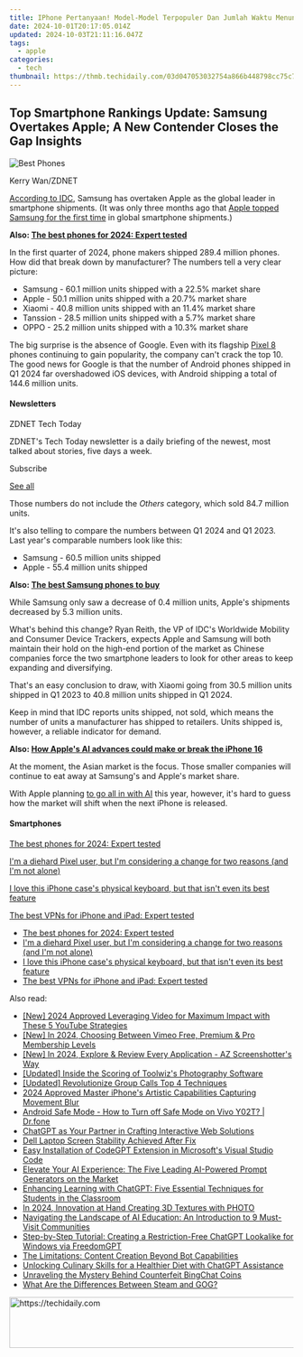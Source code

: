 ```yaml
---
title: IPhone Pertanyaan! Model-Model Terpopuler Dan Jumlah Waktu Menunggu Sebelum Dapatinya - Pandangan ZDNet
date: 2024-10-01T20:17:05.014Z
updated: 2024-10-03T21:11:16.047Z
tags:
  - apple
categories:
  - tech
thumbnail: https://thmb.techidaily.com/03d047053032754a866b448798cc75c77a872c39fcd35dfe08c86add34610351.jpg
---
```


## Top Smartphone Rankings Update: Samsung Overtakes Apple; A New Contender Closes the Gap  Insights

![Best Phones](https://www.zdnet.com/a/img/resize/294be59890800469b32071a99de6557a8dd7b67b/2023/08/22/71f6e0b9-3405-43ea-972c-202a7c8bf615/best-phones-zdnet-thumb-image.jpg?auto=webp&width=1280)

Kerry Wan/ZDNET

[According to IDC](https://www.idc.com/getdoc.jsp?containerId=prUS52032524), Samsung has overtaken Apple as the global leader in smartphone shipments. (It was only three months ago that [Apple topped Samsung for the first time](https://www.zdnet.com/article/apple-tops-samsung-for-first-time-in-global-smartphone-shipments/) in global smartphone shipments.)

**Also: [The best phones for 2024: Expert tested](https://www.zdnet.com/article/best-phone/)**

In the first quarter of 2024, phone makers shipped 289.4 million phones. How did that break down by manufacturer? The numbers tell a very clear picture:

* Samsung - 60.1 million units shipped with a 22.5% market share
* Apple - 50.1 million units shipped with a 20.7% market share
* Xiaomi - 40.8 million units shipped with an 11.4% market share
* Tanssion - 28.5 million units shipped with a 5.7% market share
* OPPO - 25.2 million units shipped with a 10.3% market share

The big surprise is the absence of Google. Even with its flagship [Pixel 8](https://www.zdnet.com/article/why-googles-499-pixel-8-is-the-real-star-of-its-android-phone-lineup/) phones continuing to gain popularity, the company can't crack the top 10\. The good news for Google is that the number of Android phones shipped in Q1 2024 far overshadowed iOS devices, with Android shipping a total of 144.6 million units.

#### Newsletters

ZDNET Tech Today

ZDNET's Tech Today newsletter is a daily briefing of the newest, most talked about stories, five days a week.

 Subscribe

[See all](https://www.zdnet.com/newsletters/)

Those numbers do not include the _Others_ category, which sold 84.7 million units.

It's also telling to compare the numbers between Q1 2024 and Q1 2023\. Last year's comparable numbers look like this:

* Samsung - 60.5 million units shipped
* Apple - 55.4 million units shipped

**Also: [The best Samsung phones to buy](https://www.zdnet.com/article/best-samsung-phone/)**

While Samsung only saw a decrease of 0.4 million units, Apple's shipments decreased by 5.3 million units.

What's behind this change? Ryan Reith, the VP of IDC's Worldwide Mobility and Consumer Device Trackers, expects Apple and Samsung will both maintain their hold on the high-end portion of the market as Chinese companies force the two smartphone leaders to look for other areas to keep expanding and diversifying.

That's an easy conclusion to draw, with Xiaomi going from 30.5 million units shipped in Q1 2023 to 40.8 million units shipped in Q1 2024.

Keep in mind that IDC reports units shipped, not sold, which means the number of units a manufacturer has shipped to retailers. Units shipped is, however, a reliable indicator for demand.

**Also: [How Apple's AI advances could make or break the iPhone 16](https://www.zdnet.com/article/how-apples-ai-advances-could-make-or-break-the-iphone-16/)**

At the moment, the Asian market is the focus. Those smaller companies will continue to eat away at Samsung's and Apple's market share.

With Apple planning [to go all in with AI](https://www.zdnet.com/article/how-apples-ai-advances-could-make-or-break-the-iphone-16/) this year, however, it's hard to guess how the market will shift when the next iPhone is released.

#### Smartphones

[The best phones for 2024: Expert tested](https://www.zdnet.com/article/best-phone/ "The best phones for 2024: Expert tested")

[I'm a diehard Pixel user, but I'm considering a change for two reasons (and I'm not alone)](https://www.zdnet.com/article/im-a-diehard-pixel-user-but-im-considering-a-change-for-two-reasons-and-im-not-alone/ "I'm a diehard Pixel user, but I'm considering a change for two reasons (and I'm not alone)")

[I love this iPhone case's physical keyboard, but that isn't even its best feature](https://www.zdnet.com/article/i-love-this-iphone-cases-physical-keyboard-but-that-isnt-even-its-best-feature/ "I love this iPhone case's physical keyboard, but that isn't even its best feature")

[The best VPNs for iPhone and iPad: Expert tested](https://www.zdnet.com/article/best-iphone-vpn/ "The best VPNs for iPhone and iPad: Expert tested")

* [The best phones for 2024: Expert tested](https://www.zdnet.com/article/best-phone/ "The best phones for 2024: Expert tested")
* [I'm a diehard Pixel user, but I'm considering a change for two reasons (and I'm not alone)](https://www.zdnet.com/article/im-a-diehard-pixel-user-but-im-considering-a-change-for-two-reasons-and-im-not-alone/ "I'm a diehard Pixel user, but I'm considering a change for two reasons (and I'm not alone)")
* [I love this iPhone case's physical keyboard, but that isn't even its best feature](https://www.zdnet.com/article/i-love-this-iphone-cases-physical-keyboard-but-that-isnt-even-its-best-feature/ "I love this iPhone case's physical keyboard, but that isn't even its best feature")
* [The best VPNs for iPhone and iPad: Expert tested](https://www.zdnet.com/article/best-iphone-vpn/ "The best VPNs for iPhone and iPad: Expert tested")

<ins class="adsbygoogle"
     style="display:block"
     data-ad-format="autorelaxed"
     data-ad-client="ca-pub-7571918770474297"
     data-ad-slot="1223367746"></ins>

<ins class="adsbygoogle"
     style="display:block"
     data-ad-client="ca-pub-7571918770474297"
     data-ad-slot="8358498916"
     data-ad-format="auto"
     data-full-width-responsive="true"></ins>

<span class="atpl-alsoreadstyle">Also read:</span>
<div><ul>
<li><a href="https://youtube-sure.techidaily.com/024-approved-leveraging-video-for-maximum-impact-with-these-5-youtube-strategies/"><u>[New] 2024 Approved Leveraging Video for Maximum Impact with These 5 YouTube Strategies</u></a></li>
<li><a href="https://vimeo-videos.techidaily.com/new-in-2024-choosing-between-vimeo-free-premium-and-pro-membership-levels/"><u>[New] In 2024, Choosing Between Vimeo Free, Premium & Pro Membership Levels</u></a></li>
<li><a href="https://screen-sharing-recording.techidaily.com/new-in-2024-explore-and-review-every-application-az-screenshotters-way/"><u>[New] In 2024, Explore & Review Every Application - AZ Screenshotter's Way</u></a></li>
<li><a href="https://extra-approaches.techidaily.com/updated-inside-the-scoring-of-toolwizs-photography-software/"><u>[Updated] Inside the Scoring of Toolwiz's Photography Software</u></a></li>
<li><a href="https://video-capture.techidaily.com/updated-revolutionize-group-calls-top-4-techniques/"><u>[Updated] Revolutionize Group Calls Top 4 Techniques</u></a></li>
<li><a href="https://some-tips.techidaily.com/2024-approved-master-iphones-artistic-capabilities-capturing-movement-blur/"><u>2024 Approved Master iPhone's Artistic Capabilities Capturing Movement Blur</u></a></li>
<li><a href="https://howto.techidaily.com/android-safe-mode-how-to-turn-off-safe-mode-on-vivo-y02t-drfone-by-drfone-fix-android-problems-fix-android-problems/"><u>Android Safe Mode - How to Turn off Safe Mode on Vivo Y02T? | Dr.fone</u></a></li>
<li><a href="https://tech-hub.techidaily.com/chatgpt-as-your-partner-in-crafting-interactive-web-solutions/"><u>ChatGPT as Your Partner in Crafting Interactive Web Solutions</u></a></li>
<li><a href="https://graphic-issues.techidaily.com/dell-laptop-screen-stability-achieved-after-fix/"><u>Dell Laptop Screen Stability Achieved After Fix</u></a></li>
<li><a href="https://tech-hub.techidaily.com/easy-installation-of-codegpt-extension-in-microsofts-visual-studio-code/"><u>Easy Installation of CodeGPT Extension in Microsoft's Visual Studio Code</u></a></li>
<li><a href="https://tech-hub.techidaily.com/elevate-your-ai-experience-the-five-leading-ai-powered-prompt-generators-on-the-market/"><u>Elevate Your AI Experience: The Five Leading AI-Powered Prompt Generators on the Market</u></a></li>
<li><a href="https://tech-hub.techidaily.com/enhancing-learning-with-chatgpt-five-essential-techniques-for-students-in-the-classroom/"><u>Enhancing Learning with ChatGPT: Five Essential Techniques for Students in the Classroom</u></a></li>
<li><a href="https://some-knowledge.techidaily.com/in-2024-innovation-at-hand-creating-3d-textures-with-photo/"><u>In 2024, Innovation at Hand Creating 3D Textures with PHOTO</u></a></li>
<li><a href="https://tech-hub.techidaily.com/navigating-the-landscape-of-ai-education-an-introduction-to-9-must-visit-communities/"><u>Navigating the Landscape of AI Education: An Introduction to 9 Must-Visit Communities</u></a></li>
<li><a href="https://tech-hub.techidaily.com/step-by-step-tutorial-creating-a-restriction-free-chatgpt-lookalike-for-windows-via-freedomgpt/"><u>Step-by-Step Tutorial: Creating a Restriction-Free ChatGPT Lookalike for Windows via FreedomGPT</u></a></li>
<li><a href="https://tech-hub.techidaily.com/the-limitations-content-creation-beyond-bot-capabilities/"><u>The Limitations: Content Creation Beyond Bot Capabilities</u></a></li>
<li><a href="https://tech-hub.techidaily.com/unlocking-culinary-skills-for-a-healthier-diet-with-chatgpt-assistance/"><u>Unlocking Culinary Skills for a Healthier Diet with ChatGPT Assistance</u></a></li>
<li><a href="https://tech-hub.techidaily.com/unraveling-the-mystery-behind-counterfeit-bingchat-coins/"><u>Unraveling the Mystery Behind Counterfeit BingChat Coins</u></a></li>
<li><a href="https://games-able.techidaily.com/what-are-the-differences-between-steam-and-gog/"><u>What Are the Differences Between Steam and GOG?</u></a></li>
</ul></div>

<!-- affiliate ads begin -->
<a href="https://ephamedtechinc.pxf.io/c/5597632/2136621/26400" target="_top" id="2136621">
  <img src="//a.impactradius-go.com/display-ad/26400-2136621" border="0" alt="https://techidaily.com" width="728" height="90"/>
</a>
<img height="0" width="0" src="https://ephamedtechinc.pxf.io/i/5597632/2136621/26400" style="position:absolute;visibility:hidden;" border="0" />
<!-- affiliate ads end -->

